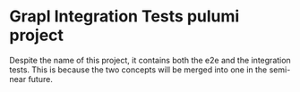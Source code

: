 # Grapl Integration Tests pulumi project
Despite the name of this project, it contains both the e2e and the integration tests. This is because the two concepts will be merged into one in the semi-near future.
